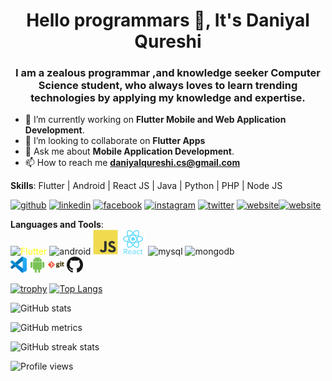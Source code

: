 
<h1 align="center">Hello programmars 👋, It's  Daniyal Qureshi</h1>

<h3 align="center"> I am a zealous programmar ,and knowledge seeker Computer Science student, who always loves to learn trending technologies by applying my 
knowledge and expertise.
</h3>





- 🔭 I’m currently working on  **Flutter Mobile and Web Application Development**. 
- 👯 I’m looking to collaborate on **Flutter Apps**  
- 💬 Ask me about **Mobile Application Development**.  
- 📫 How to reach me **daniyalqureshi.cs@gmail.com**


**Skills**: Flutter | Android | React JS | Java |  Python | PHP | Node JS


[<img src='https://cdn.jsdelivr.net/npm/simple-icons@3.0.1/icons/github.svg' alt='github' height='40'>](https://github.com/Daniyal-Qureshi)  [<img src='https://cdn.jsdelivr.net/npm/simple-icons@3.0.1/icons/linkedin.svg' alt='linkedin' height='40'>](https://www.linkedin.com/in/daniyal-qureshi-cs/)  [<img src='https://cdn.jsdelivr.net/npm/simple-icons@3.0.1/icons/facebook.svg' alt='facebook' height='40'>](https://www.facebook.com/...)  [<img src='https://cdn.jsdelivr.net/npm/simple-icons@3.0.1/icons/instagram.svg' alt='instagram' height='40'>](https://www.instagram.com/.../)  [<img src='https://cdn.jsdelivr.net/npm/simple-icons@3.0.1/icons/twitter.svg' alt='twitter' height='40'>](https://twitter.com/...) 
[<img src='https://cdn.jsdelivr.net/npm/simple-icons@3.0.1/icons/icloud.svg' alt='website' height='40'>](...)[<img src='https://cdn.jsdelivr.net/npm/simple-icons@3.0.1/icons/stackoverflow.svg' alt='website' height='40'>](https://stackoverflow.com/users/13626433/daniyal-qureshi)  


**Languages and Tools**:
<br>
 <img src="https://cdn.worldvectorlogo.com/logos/flutter-logo.svg" alt="Flutter" width="40" height="40" style="color:yellow"/> 
 <img src="https://cdn1.iconfinder.com/data/icons/smallicons-logotypes/32/android-512.png" alt="android" width="40" height="40"/>
 <img src="https://raw.githubusercontent.com/devicons/devicon/master/icons/javascript/javascript-original.svg" alt="javascript" width="40" height="40"/> 
 <img src="https://raw.githubusercontent.com/devicons/devicon/master/icons/react/react-original-wordmark.svg" alt="react" width="40" height="40"/> 
 <img src="https://cdn.jsdelivr.net/npm/simple-icons@3.0.1/icons/androidstudio.svg" alt="mysql" width="40" height="40"/> 
 <img src="https://cdn.jsdelivr.net/npm/simple-icons@3.0.1/icons/firebase.svg" alt="mongodb" width="40" height="40"/> 
<br/>
<img  alt="Visual Studio Code" width="26px" src="https://raw.githubusercontent.com/github/explore/80688e429a7d4ef2fca1e82350fe8e3517d3494d/topics/visual-studio-code/visual-studio-code.png" />
<img  alt="Android" width="26px" src="https://raw.githubusercontent.com/github/explore/80688e429a7d4ef2fca1e82350fe8e3517d3494d/topics/android/android.png" />
<img  alt="Git" width="26px" src="https://raw.githubusercontent.com/github/explore/80688e429a7d4ef2fca1e82350fe8e3517d3494d/topics/git/git.png" />
<img  alt="GitHub" width="26px" src="https://raw.githubusercontent.com/github/explore/78df643247d429f6cc873026c0622819ad797942/topics/github/github.png" />



[![trophy](https://github-profile-trophy.vercel.app/?username=Daniyal-Qureshi)](https://github.com/ryo-ma/github-profile-trophy)
[![Top Langs](https://github-readme-stats.vercel.app/api/top-langs/?username=Daniyal-Qureshi)](https://github.com/Daniyal-Qureshi/github-readme-stats)

![GitHub stats](https://github-readme-stats.vercel.app/api?username=Daniyal-Qureshi&show_icons=true&theme=dark)  

![GitHub metrics](https://metrics.lecoq.io/Daniyal-Qureshi)  

![GitHub streak stats](https://github-readme-streak-stats.herokuapp.com/?user=Daniyal-Qureshi)  

![Profile views](https://gpvc.arturio.dev/Daniyal-Qureshi)  


